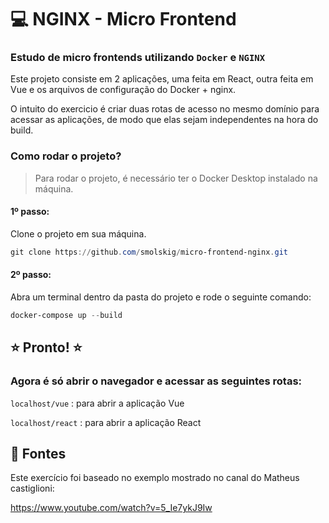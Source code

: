 # :computer: NGINX - Micro Frontend

### Estudo de micro frontends utilizando `Docker` e `NGINX`

Este projeto consiste em 2 aplicações, uma feita em React, outra feita em Vue e os arquivos de configuração do Docker + nginx.

O intuito do exercicio é criar duas rotas de acesso no mesmo domínio para acessar as aplicações, de modo que elas sejam independentes na hora do build.

### Como rodar o projeto?
> Para rodar o projeto, é necessário ter o Docker Desktop instalado na máquina.

#### 1º passo:
Clone o projeto em sua máquina.

```powershell
git clone https://github.com/smolskig/micro-frontend-nginx.git
```

#### 2º passo:
Abra um terminal dentro da pasta do projeto e rode o seguinte comando:

```powershell
docker-compose up --build
```

## :star: Pronto! :star:

### Agora é só abrir o navegador e acessar as seguintes rotas:

`localhost/vue` : para abrir a aplicação Vue

`localhost/react` : para abrir a aplicação React

## :page_facing_up: Fontes
Este exercício foi baseado no exemplo mostrado no canal do Matheus castiglioni:

https://www.youtube.com/watch?v=5_Ie7ykJ9Iw
